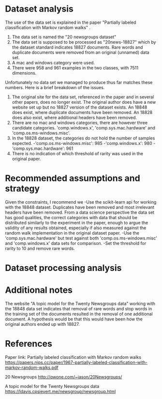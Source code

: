 Dataset analysis
=================
The use of the data set is explained in the paper "Partially labeled classification with Markov random walks" .

1. The data set is named the "20 newsgroups dataset"
2. The data set is supposed to be processed as "20news-18827" which by the dataset standard indicates 18827 documents. Rare words and duplicate documents were removed from an original (unnamed) data set.
3. A mac and windows category were used. 
4. There were 958 and 961 examples in the two classes, with 7511 dimensions.

Unfortunately no data set we managed to produce thus far matches these numbers. Here is a brief breakdown of the issues.
1. The original site for the data set, referenced in the paper and in several other papers, does no longer exist. The original author does have a new website set up but no 18827 version of the dataset exists. An 18848 does exist, where duplicate documents have been removed. An 18828 does also exist, where additional headers have been removed.
2. There are no mac and windows categories, there are however three candidate categories. 'comp.windows.x', 'comp.sys.mac.hardware' and 'comp.os.ms-windows.misc'.
3. In the 18828 dataset, the categories do not hold the number of samples expected.
    -'comp.os.ms-windows.misc': 985
    -'comp.windows.x': 980 
    -'comp.sys.mac.hardware': 961
4. There is no indication of which threshold of rarity was used in the original paper. 

Recommended assumptions and strategy
====================================
Given the constraints, I recommend we
-Use the scikit-learn api for working with the 18848 dataset.
  Duplicates have been removed and most irrelevant headers have been removed. From a data science perspective the data set has good qualities, the correct categories with data that should be distributed similarly to the experiment in the paper, enough to argue the validity of any results obtained, especially if also measured against the random walk implementation in the original dataset paper.
-Use the 'comp.sys.mac.hardware' but test against both 'comp.os.ms-windows.misc' and 'comp.windows.x' data sets for comparison. 
-Set the threshold for rarity to 10 and remove rare words.

Dataset processing analysis
===========================

Additional notes
================
The website "A topic model for the Twenty Newsgroups data" working with the 18848 data set indicates that removal of rare words and stop words in the training set of the documents resulted in the removal of one additional document. A hypothesis would be that this would have been how the original authors ended up with 18827.

References
==========
Paper link:
Partially labeled classification with Markov random walks
https://papers.nips.cc/paper/1967-partially-labeled-classification-with-markov-random-walks.pdf

20 Newsgroups
http://qwone.com/~jason/20Newsgroups/

A topic model for the Twenty Newsgroups data
https://ldavis.cpsievert.me/newsgroup/newsgroup.html
